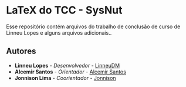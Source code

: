 # LaTeX do TCC - SysNut

Esse repositório contém arquivos do trabalho de conclusão de curso de Linneu Lopes e alguns arquivos adicionais..

## Autores

* **Linneu Lopes** - *Desenvolvedor* - [LinneuDM](https://github.com/LinneuDM)
* **Alcemir Santos** - *Orientador* - [Alcemir Santos](https://github.com/alcemirsantos)
* **Jonnison Lima** - *Coorientador* - [Jonnison](https://github.com/jonnison)